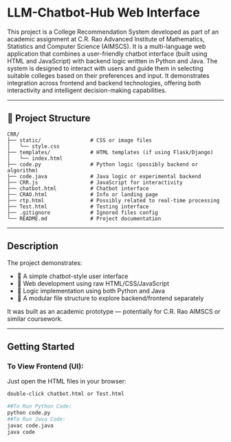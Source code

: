 # LLM-Chatbot-Hub Web Interface

This project is a College Recommendation System developed as part of an academic assignment at C.R. Rao Advanced Institute of Mathematics, Statistics and Computer Science (AIMSCS). It is a multi-language web application that combines a user-friendly chatbot interface (built using HTML and JavaScript) with backend logic written in Python and Java. The system is designed to interact with users and guide them in selecting suitable colleges based on their preferences and input. It demonstrates integration across frontend and backend technologies, offering both interactivity and intelligent decision-making capabilities.

---

## 📁 Project Structure

```
CRR/
├── static/                # CSS or image files
│   └── style.css
├── templates/             # HTML templates (if using Flask/Django)
│   └── index.html
├── code.py                # Python logic (possibly backend or algorithm)
├── code.java              # Java logic or experimental backend
├── CRR.js                 # JavaScript for interactivity
├── chatbot.html           # Chatbot interface
├── CRAO.html              # Info or landing page
├── rtp.html               # Possibly related to real-time processing
├── Test.html              # Testing interface
├── .gitignore             # Ignored files config
└── README.md              # Project documentation
```



---

##  Description

The project demonstrates:
- 🔹 A simple chatbot-style user interface
- 🔹 Web development using raw HTML/CSS/JavaScript
- 🔹 Logic implementation using both Python and Java
- 🔹 A modular file structure to explore backend/frontend separately

It was built as an academic prototype — potentially for C.R. Rao AIMSCS or similar coursework.

---

##  Getting Started

###  To View Frontend (UI):
Just open the HTML files in your browser:
```bash
double-click chatbot.html or Test.html

##To Run Python Code:
python code.py
##To Run Java Code:
javac code.java
java code

